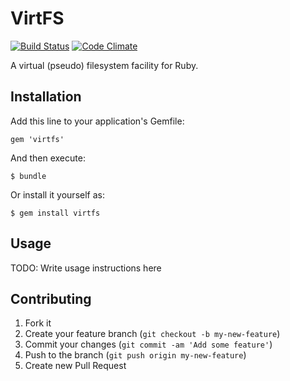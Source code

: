 # VirtFS

[![Build Status](https://travis-ci.org/ManageIQ/virtfs.svg)](https://travis-ci.org/ManageIQ/virtfs)
[![Code Climate](https://codeclimate.com/github/ManageIQ/virtfs/badges/gpa.svg)](https://codeclimate.com/github/ManageIQ/virtfs)

A virtual (pseudo) filesystem facility for Ruby.

## Installation

Add this line to your application's Gemfile:

    gem 'virtfs'

And then execute:

    $ bundle

Or install it yourself as:

    $ gem install virtfs

## Usage

TODO: Write usage instructions here

## Contributing

1. Fork it
2. Create your feature branch (`git checkout -b my-new-feature`)
3. Commit your changes (`git commit -am 'Add some feature'`)
4. Push to the branch (`git push origin my-new-feature`)
5. Create new Pull Request

